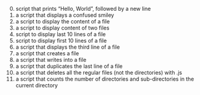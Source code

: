 0. script that prints “Hello, World”, followed by a new line
1. a script that displays a confused smiley
2. a script to display the content of a file
3. a script to display content of two files
4. script to display last 10 lines of a file
5. script to display first 10 lines of a file
6. a script that displays the third line of a file
7. a script that creates a file
8. a script that writes into a file
9. a script that duplicates the last line of a file
10. a script that deletes all the regular files (not the directories) with .js
11. a script that counts the number of directories and sub-directories in the current directory
